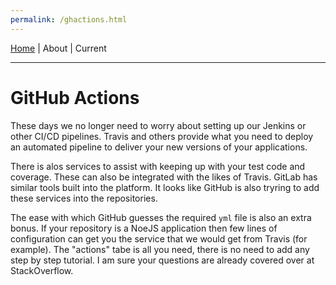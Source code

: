 ```yaml
---
permalink: /ghactions.html
---
```

[Home](https://layik.github.io) | About | Current
<hr/>

# GitHub Actions

These days we no longer need to worry about setting up our Jenkins or other CI/CD pipelines. Travis and others provide what you need to deploy an automated pipeline to deliver your new versions of your applications.

There is alos services to assist with keeping up with your test code and coverage. These can also be integrated with the likes of Travis. GitLab has similar tools built into the platform. It looks like GitHub is also tryring to add these services into the repositories.

The ease with which GitHub guesses the required `yml` file is also an extra bonus. If your repository is a NoeJS application then few lines of configuration can get you the service that we would get from Travis (for example). The "actions" tabe is all you need, there is no need to add any step by step tutorial. I am sure your questions are already covered over at StackOverflow.
